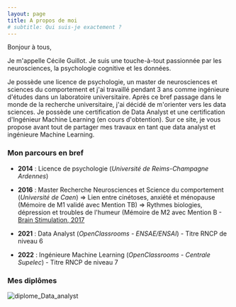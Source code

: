 ```yaml
---
layout: page
title: A propos de moi
# subtitle: Qui suis-je exactement ?
---
```


Bonjour à tous,

Je m'appelle Cécile Guillot. Je suis une touche-à-tout passionnée par les neurosciences, la psychologie cognitive et les données.


Je possède une licence de psychologie, un master de neurosciences et sciences du comportement et j'ai travaillé pendant 3 ans comme ingénieure d'études dans un laboratoire universitaire. Après ce bref passage dans le monde de la recherche universitaire, j'ai décidé de m'orienter vers les data sciences. Je possède une certification de Data Analyst et une certification d'Ingénieur Machine Learning (en cours d'obtention).
Sur ce site, je vous propose avant tout de partager mes travaux en tant que data analyst et ingénieure Machine Learning.

### Mon parcours en bref

- **2014** : Licence de psychologie (*Université de Reims-Champagne Ardennes*)

- **2016** : Master Recherche Neurosciences et Science du comportement (*Université de Caen*)
=> Lien entre cinétoses, anxiété et ménopause (Mémoire de M1 validé avec Mention TB)
=> Rythmes biologies, dépression et troubles de l'humeur (Mémoire de M2 avec Mention B - [Brain Stimulation, 2017](https://www.brainstimjrnl.com/article/S1935-861X(17)30388-1/fulltext#relatedArticles)

- **2021** : Data Analyst (*OpenClassrooms - ENSAE/ENSAI*) - Titre RNCP de niveau 6

- **2022** : Ingénieure Machine Learning (*OpenClassrooms - Centrale Supelec*) - Titre RNCP de niveau 7

### Mes diplômes

![diplome_Data_analyst](https://user-images.githubusercontent.com/64648386/128571696-db602940-4f27-4c3c-bacb-e19066739b0c.jpg)

